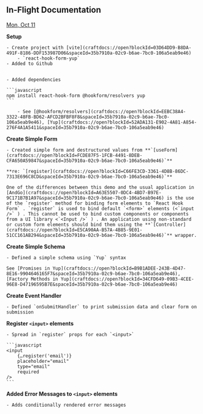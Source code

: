 ## In-Flight Documentation

[Mon, Oct 11](day://2021.10.11)

**Setup**


	- Create project with [vite](craftdocs://open?blockId=03D64DD9-B8DA-491F-8186-DDF153987D06&spaceId=35b7910a-02c9-b6ae-7bc0-106a5eab9e46)
		- `react-hook-form-yup` 
	- Added to Github


	- Added dependencies

    ```javascript
    npm install react-hook-form @hookform/resolvers yup
    ```

		- See [@hookform/resolvers](craftdocs://open?blockId=EEBC38A4-3322-48FB-BD62-AFCD2BFBF8F8&spaceId=35b7910a-02c9-b6ae-7bc0-106a5eab9e46), [Yup](craftdocs://open?blockId=52ADA131-E902-4A81-A854-276F4A1A5411&spaceId=35b7910a-02c9-b6ae-7bc0-106a5eab9e46)

**Create **Simple Form**** 


	- Created simple form and destructured values from **`[useForm](craftdocs://open?blockId=FCDE87F5-1FCB-4491-8DEB-CFA650A59847&spaceId=35b7910a-02c9-b6ae-7bc0-106a5eab9e46)`**

	**re: `[register](craftdocs://open?blockId=C66FE3CD-3361-4D8B-86DC-7313E696C8CD&spaceId=35b7910a-02c9-b6ae-7bc0-106a5eab9e46)`** 

	One of the differences between this demo and the usual application in [AndGo](craftdocs://open?blockId=A63E5507-0DC4-4BD7-B97E-9C171B7B1A97&spaceId=35b7910a-02c9-b6ae-7bc0-106a5eab9e46) is the use of the `register` method for binding form elements to `React Hook Form` . `register` is used to bind default `<form>` elements (<`input />` ) . This cannot be used to bind custom components or components from a UI library <`<Input />` ) . An application using non-standard or custom form elements should bind them using the **`[Controller](craftdocs://open?blockId=E5CA90AA-B57A-4B85-9E01-51CC161AB294&spaceId=35b7910a-02c9-b6ae-7bc0-106a5eab9e46)`** wrapper. 

**Create Simple Schema**


	- Defined a simple schema using `Yup` syntax

	See [Promises in Yup](craftdocs://open?blockId=B9B1ADEE-243B-4D47-8E16-9904646165F7&spaceId=35b7910a-02c9-b6ae-7bc0-106a5eab9e46), [Factory Methods in Yup](craftdocs://open?blockId=34CFD649-09B3-4CEE-96E8-D47196595B7E&spaceId=35b7910a-02c9-b6ae-7bc0-106a5eab9e46)

**Create Event Handler**


	- Defined `onSubmitHandler` to print submission data and clear form on submission

**Register `<input>` elements** 


	- Spread in `register` props for each `<input>` 

    ```javascript
    <input 
    	{…register('email')}
    	placeholder="email"
    	type="email"
    	required
    />
    ```


**Added Error Messages to `<input>` elements** 


	- Adds conditionally rendered error messages
